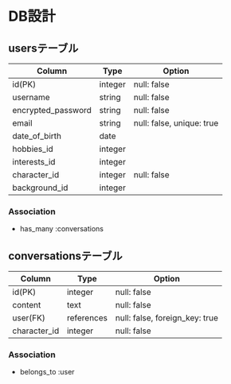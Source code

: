 # DB設計
## usersテーブル
<!-- ユーザー情報 -->
| Column             | Type    | Option                    | 
| ------------------ | ------- | ------------------------- | 
| id(PK)             | integer | null: false               | 
| username           | string  | null: false               | 
| encrypted_password | string  | null: false               | 
| email              | string  | null: false, unique: true | 
| date_of_birth      | date    |                           | 
| hobbies_id         | integer |                           | 
| interests_id       | integer |                           | 
| character_id       | integer | null: false               |
| background_id      | integer |                           |

### Association
- has_many :conversations

## conversationsテーブル
<!-- 会話情報 -->
| Column               | Type       | Option                         | 
| -------------------- | ---------- | ------------------------------ | 
| id(PK)               | integer    | null: false                    | 
| content              | text       | null: false                    | 
| user(FK)             | references | null: false, foreign_key: true | 
| character_id         | integer    | null: false                    |


### Association
- belongs_to :user

